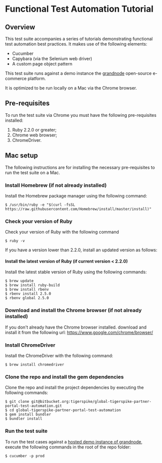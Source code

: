 # Functional Test Automation Tutorial

## Overview
This test suite accompanies a series of tutorials demonstrating functional test automation best practices. It makes use of the following elements:

- Cucumber
- Capybara (via the Selenium web driver)
- A custom page object pattern

This test suite runs against a demo instance the [grandnode](https://grandnode.com/) open-source e-commerce platform.

It is optimized to be run locally on a Mac via the Chrome browser.

## Pre-requisites
To run the test suite via Chrome you must have the following pre-requisites installed:

1. Ruby 2.2.0 or greater;
2. Chrome web browser;
3. ChromeDriver.

## Mac setup
The following instructions are for installing the necessary pre-requisites to run the test suite on a Mac.

### Install Homebrew (if not already installed)
Install the Homebrew package manager using the following command:
```
$ /usr/bin/ruby -e "$(curl -fsSL https://raw.githubusercontent.com/Homebrew/install/master/install)"
```
### Check your version of Ruby
Check your version of Ruby with the following command
```
$ ruby -v
```
If you have a version lower than 2.2.0, install an updated version as follows:

#### Install the latest version of Ruby (if current version < 2.2.0)
Install the latest stable version of Ruby using the following commands:
```
$ brew update
$ brew install ruby-build
$ brew install rbenv
$ rbenv install 2.5.0
$ rbenv global 2.5.0
```
### Download and install the Chrome browser (if not already installed)
If you don't already have the Chrome browser installed. download and install it from the following url:
https://www.google.com/chrome/browser/

### Install ChromeDriver
Install the ChromeDriver with the following command:
```
$ brew install chromedriver
```
### Clone the repo and install the gem dependencies
Clone the repo and install the project dependencies by executing the following commands:
```
$ git clone git@bitbucket.org:tigerspike/global-tigerspike-partner-portal-test-automation.git
$ cd global-tigerspike-partner-portal-test-automation
$ gem install bundler
$ bundler install
```
### Run the test suite
To run the test cases against a [hosted demo instance of grandnode](http://demo.grandnode.com), execute the following commands in the root of the repo folder:

```
$ cucumber -p prod
```